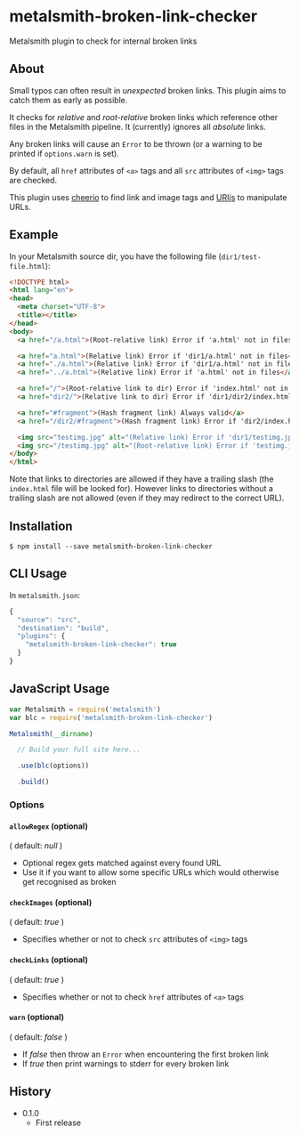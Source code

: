 # metalsmith-broken-link-checker

Metalsmith plugin to check for internal broken links

## About

Small typos can often result in *unexpected* broken links. This plugin aims to catch them as early as possible.

It checks for *relative* and *root-relative* broken links which reference other files in the Metalsmith pipeline. It (currently) ignores all *absolute* links.

Any broken links will cause an `Error` to be thrown (or a warning to be printed if `options.warn` is set). 

By default, all `href` attributes of `<a>` tags and all `src` attributes of `<img>` tags are checked. 

This plugin uses [cheerio](https://www.npmjs.com/package/cheerio) to find link and image tags and [URIjs](https://www.npmjs.com/package/URIjs) to manipulate URLs. 

## Example

In your Metalsmith source dir, you have the following file (`dir1/test-file.html`):

```html
<!DOCTYPE html>
<html lang="en">
<head>
  <meta charset="UTF-8">
  <title></title>
</head>
<body>
  <a href="/a.html">(Root-relative link) Error if 'a.html' not in files</a>

  <a href="a.html">(Relative link) Error if 'dir1/a.html' not in files</a>
  <a href="./a.html">(Relative link) Error if 'dir1/a.html' not in files</a>
  <a href="../a.html">(Relative link) Error if 'a.html' not in files</a>

  <a href="/">(Root-relative link to dir) Error if 'index.html' not in files</a>
  <a href="dir2/">(Relative link to dir) Error if 'dir1/dir2/index.html' not in files</a>

  <a href="#fragment">(Hash fragment link) Always valid</a>
  <a href="/dir2/#fragment">(Hash fragment link) Error if 'dir2/index.html' not in files</a>

  <img src="testimg.jpg" alt="(Relative link) Error if 'dir1/testimg.jpg' not in files">
  <img src="/testimg.jpg" alt="(Root-relative link) Error if 'testimg.jpg' not in files">
</body>
</html>
```

Note that links to directories are allowed if they have a trailing slash (the `index.html` file will be looked for). However links to directories without a trailing slash are not allowed (even if they may redirect to the correct URL). 

## Installation

```
$ npm install --save metalsmith-broken-link-checker
```

## CLI Usage

In `metalsmith.json`:

```javascript
{
  "source": "src",
  "destination": "build",
  "plugins": {
    "metalsmith-broken-link-checker": true
  }
}
```

## JavaScript Usage

```javascript
var Metalsmith = require('metalsmith')
var blc = require('metalsmith-broken-link-checker')

Metalsmith(__dirname)

  // Build your full site here...

  .use(blc(options))

  .build()
```

### Options

#### `allowRegex` (optional)

( default: *null* )

- Optional regex gets matched against every found URL
- Use it if you want to allow some specific URLs which would otherwise get recognised as broken

#### `checkImages` (optional)

( default: *true* )

- Specifies whether or not to check `src` attributes of `<img>` tags

#### `checkLinks` (optional)

( default: *true* )

- Specifies whether or not to check `href` attributes of `<a>` tags

#### `warn` (optional)

( default: *false* )

- If *false* then throw an `Error` when encountering the first broken link
- If *true* then print warnings to stderr for every broken link

## History

- 0.1.0
    - First release
